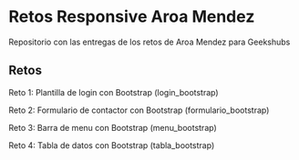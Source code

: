 # Retos Responsive Aroa Mendez

Repositorio con las entregas de los retos de Aroa Mendez para Geekshubs

## Retos

Reto 1: Plantilla de login con Bootstrap (login_bootstrap)

Reto 2: Formulario de contactor con Bootstrap (formulario_bootstrap)

Reto 3: Barra de menu con Bootstrap (menu_bootstrap)

Reto 4: Tabla de datos con Bootstrap (tabla_bootstrap)

 